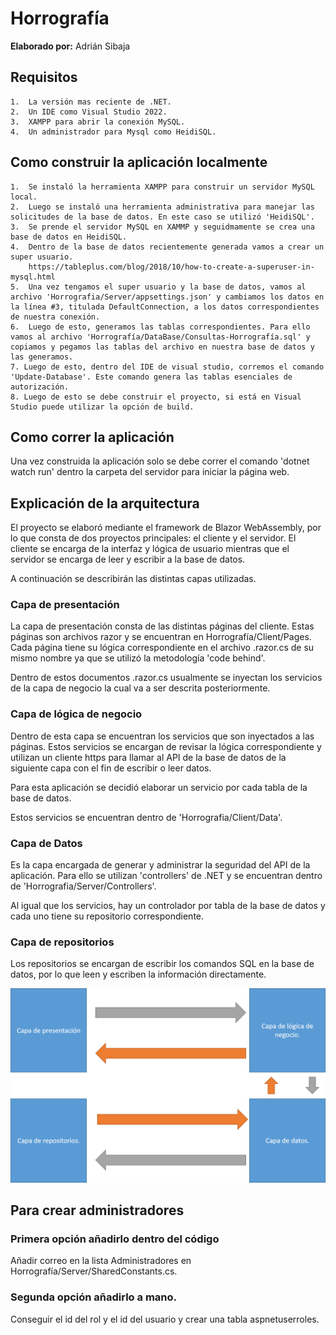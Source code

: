 # Horrografía

**Elaborado por:** Adrián Sibaja

## Requisitos

    1.  La versión mas reciente de .NET.
    2.  Un IDE como Visual Studio 2022.
    3.  XAMPP para abrir la conexión MySQL.
    4.  Un administrador para Mysql como HeidiSQL.

## Como construir la aplicación localmente

    1.  Se instaló la herramienta XAMPP para construir un servidor MySQL local.
    2.  Luego se instaló una herramienta administrativa para manejar las solicitudes de la base de datos. En este caso se utilizó 'HeidiSQL'.
    3.  Se prende el servidor MySQL en XAMMP y seguidmamente se crea una base de datos en HeidiSQL.
    4.  Dentro de la base de datos recientemente generada vamos a crear un super usuario.
        https://tableplus.com/blog/2018/10/how-to-create-a-superuser-in-mysql.html
    5.  Una vez tengamos el super usuario y la base de datos, vamos al archivo 'Horrografia/Server/appsettings.json' y cambiamos los datos en la línea #3, titulada DefaultConnection, a los datos correspondientes de nuestra conexión. 
    6.  Luego de esto, generamos las tablas correspondientes. Para ello vamos al archivo 'Horrografía/DataBase/Consultas-Horrografía.sql' y copiamos y pegamos las tablas del archivo en nuestra base de datos y las generamos. 
    7. Luego de esto, dentro del IDE de visual studio, corremos el comando 'Update-Database'. Este comando genera las tablas esenciales de autorización.
    8. Luego de esto se debe construir el proyecto, si está en Visual Studio puede utilizar la opción de build.

## Como correr la aplicación

Una vez construida la aplicación solo se debe correr el comando 'dotnet watch run' dentro la carpeta del servidor para iniciar la página web.

## Explicación de la arquitectura

El proyecto se elaboró mediante el framework de Blazor WebAssembly, por lo que consta de dos proyectos principales: el cliente y el servidor. El cliente se encarga de la interfaz y lógica de usuario mientras que el servidor se encarga de leer y escribir a la base de datos.

A continuación se describirán las distintas capas utilizadas.

### Capa de presentación

La capa de presentación consta de las distintas páginas del cliente. Estas páginas son archivos razor y se encuentran en Horrografía/Client/Pages. Cada página tiene su lógica correspondiente en el archivo .razor.cs de su mismo nombre ya que se utilizó la metodología 'code behind'.

Dentro de estos documentos .razor.cs usualmente se inyectan los servicios de la capa de negocio la cual va a ser descrita posteriormente.

### Capa de lógica de negocio

Dentro de esta capa se encuentran los servicios que son inyectados a las páginas. Estos servicios se encargan de revisar la lógica correspondiente y utilizan un cliente https para llamar al API de la base de datos de la siguiente capa con el fin de escribir o leer datos.

Para esta aplicación se decidió elaborar un servicio por cada tabla de la base de datos.

Estos servicios se encuentran dentro de 'Horrografia/Client/Data'.

### Capa de Datos

Es la capa encargada de generar y administrar la seguridad del API de la aplicación. Para ello se utilizan 'controllers' de .NET y se encuentran dentro de 'Horrografia/Server/Controllers'.

Al igual que los servicios, hay un controlador por tabla de la base de datos y cada uno tiene su repositorio correspondiente.

### Capa de repositorios

Los repositorios se encargan de escribir los comandos SQL en la base de datos, por lo que leen y escriben la información directamente.

![Figura](Arquitectura.png)

## Para crear administradores

### Primera opción añadirlo dentro del código

Añadir correo en la lista Administradores en Horrografía/Server/SharedConstants.cs.

### Segunda opción añadirlo a mano.

Conseguir el id del rol y el id del usuario y crear una tabla aspnetuserroles.
